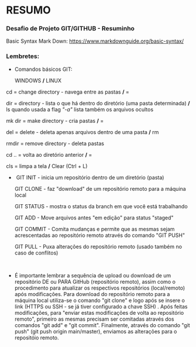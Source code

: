 # RESUMO

### Desafio de Projeto GIT/GITHUB - Resuminho

Basic Syntax Mark Down: https://www.markdownguide.org/basic-syntax/

### Lembretes:

- Comandos básicos GIT: 

  WINDOWS    **/**     LINUX

cd = change directory - navega entre as pastas     **/**          =

dir = directory - lista o que há dentro do diretório (uma pasta determinada)       **/**         ls
quando usada a flag *"-a"* lista também os arquivos ocultos

mk dir = make directory - cria pastas          **/**          =

del = delete - deleta apenas arquivos dentro de uma pasta             **/**            rm

rmdir = remove directory - deleta pastas

cd .. = volta ao diretório anterior             **/**            =

cls = limpa a tela              **/**              Clear (Ctrl + L)

- ​
  GIT INIT - inicia um repositório dentro de um diretório (pasta)

  GIT CLONE - faz "download" de um repositório remoto para a máquina local

  GIT STATUS -  mostra o status da branch em que você está trabalhando

  GIT ADD - Move arquivos antes "em edição" para status "staged" 

  GIT COMMIT - Comita mudanças e permite que as mesmas sejam acrescentadas ao repositório remoto através do comando "GIT PUSH"

  GIT PULL -  Puxa alterações do repositório remoto (usado também no caso de conflitos)

  ​

- É importante lembrar a sequência de upload ou download de um repositório DE ou PARA GitHub (repositório remoto), assim como o procedimento para atualizar os respectivos repositórios (local/remoto) após modificações. 
  Para download do repositório remoto para a máquina local utiliza-se o comando "git clone" e logo após se insere o link (HTTPS ou SSH - se já tiver configurado a chave SSH) . 
  ​Após feitas modificações, para "enviar estas modificações de volta ao repositório remoto", primeiro as mesmas precisam ser comitadas através dos comandos "git add" e "git commit". Finalmente, através do comando "git push" (git push origin main/master), enviamos as alterações para o repositóio remoto.